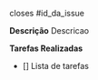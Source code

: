 closes #id_da_issue
<!-- ^ tem que usar a keyworkd closes pro PR fechar as issues automaticamente -->

**Descrição**
Descricao

**Tarefas Realizadas**
- [] Lista de tarefas
